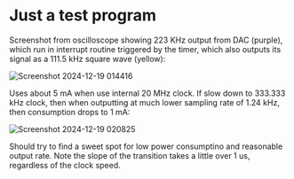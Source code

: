 # Just a test program

Screenshot from oscilloscope showing 223 KHz output from DAC (purple), which run in interrupt routine triggered by the timer, which also outputs its signal as a 111.5 kHz square wave (yellow):

![Screenshot 2024-12-19 014416](https://github.com/user-attachments/assets/c9c9310f-8a64-4960-8ec4-2399e5e7b2e9)

Uses about 5 mA when use internal 20 MHz clock.  If slow down to 333.333 kHz clock, then when outputting at much lower sampling rate of 1.24 kHz, then consumption drops to 1 mA:

![Screenshot 2024-12-19 020825](https://github.com/user-attachments/assets/c32c6ec5-7e58-4e52-8b6a-f364377e06f3)

Should try to find a sweet spot for low power consumptino and reasonable output rate. Note the slope of the transition takes a little over 1 us, regardless of the clock speed.
